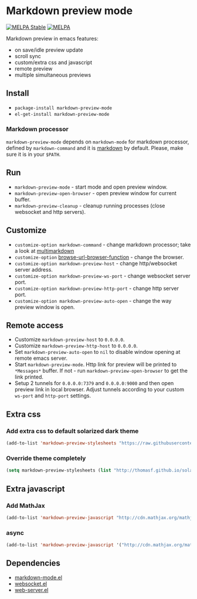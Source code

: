 Markdown preview mode
===========================

[![MELPA Stable](http://stable.melpa.org/packages/markdown-preview-mode-badge.svg)](http://stable.melpa.org/#/markdown-preview-mode)
[![MELPA](http://melpa.org/packages/markdown-preview-mode-badge.svg)](http://melpa.org/#/markdown-preview-mode)

Markdown preview in emacs features:

* on save/idle preview update
* scroll sync
* custom/extra css and javascript
* remote preview
* multiple simultaneous previews

## Install

* `package-install markdown-preview-mode`
* `el-get-install markdown-preview-mode`

### Markdown processor

`markdown-preview-mode` depends on `markdown-mode` for markdown processor, defined by `markdown-command` and it is [markdown](http://daringfireball.net/projects/markdown/) by default. Please, make sure it is in your `$PATH`.

## Run

* `markdown-preview-mode` - start mode and open preview window.
* `markdown-preview-open-browser` - open preview window for current buffer.
* `markdown-preview-cleanup` - cleanup running processes (close websocket and http servers).

## Customize

* `customize-option markdown-command` - change markdown processor; take a look at [multimarkdown](http://fletcherpenney.net/multimarkdown/)
* `customize-option` [browse-url-browser-function](http://www.emacswiki.org/emacs/BrowseUrl) - change the browser.
* `customize-option markdown-preview-host` - change http/websocket server address.
* `customize-option markdown-preview-ws-port` - change websocket server port.
* `customize-option markdown-preview-http-port` - change http server port.
* `customize-option markdown-preview-auto-open` - change the way preview window is open.

## Remote access

* Customize `markdown-preview-host` to `0.0.0.0`.
* Customize `markdown-preview-http-host` to `0.0.0.0`.
* Set `markdown-preview-auto-open` to `nil` to disable window opening at remote emacs server.
* Start `markdown-preview-mode`. Http link for preview will be printed to `*Messages*` buffer. If not - run `markdown-preview-open-browser` to get the link printed.
* Setup 2 tunnels for `0.0.0.0:7379` and `0.0.0.0:9000` and then open preview link in local browser. Adjust tunnels according to your custom `ws-port` and `http-port` settings.

## Extra css

### Add extra css to default solarized dark theme

```lisp
(add-to-list 'markdown-preview-stylesheets "https://raw.githubusercontent.com/richleland/pygments-css/master/emacs.css")
```
### Override theme completely

```lisp
(setq markdown-preview-stylesheets (list "http://thomasf.github.io/solarized-css/solarized-light.min.css"))
```

## Extra javascript

### Add MathJax

```lisp
(add-to-list 'markdown-preview-javascript "http://cdn.mathjax.org/mathjax/latest/MathJax.js?config=TeX-MML-AM_CHTML")
```
### async

```lisp
(add-to-list 'markdown-preview-javascript '("http://cdn.mathjax.org/mathjax/latest/MathJax.js?config=TeX-MML-AM_CHTML" . async))
```

## Dependencies

* [markdown-mode.el](https://github.com/defunkt/markdown-mode)
* [websocket.el](https://github.com/ahyatt/emacs-websocket)
* [web-server.el](https://github.com/eschulte/emacs-web-server)
